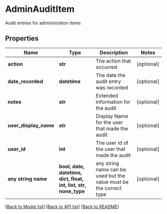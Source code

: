 # AdminAuditItem

Audit entries for administration items

## Properties
Name | Type | Description | Notes
------------ | ------------- | ------------- | -------------
**action** | **str** | The action that occurred | [optional] 
**date_recorded** | **datetime** | The date the audit entry was recorded | [optional] 
**notes** | **str** | Extended information for the audit | [optional] 
**user_display_name** | **str** | Display Name for the user that made the audit | [optional] 
**user_id** | **int** | The user id of the user that made the audit | [optional] 
**any string name** | **bool, date, datetime, dict, float, int, list, str, none_type** | any string name can be used but the value must be the correct type | [optional]

[[Back to Model list]](../README.md#documentation-for-models) [[Back to API list]](../README.md#documentation-for-api-endpoints) [[Back to README]](../README.md)


